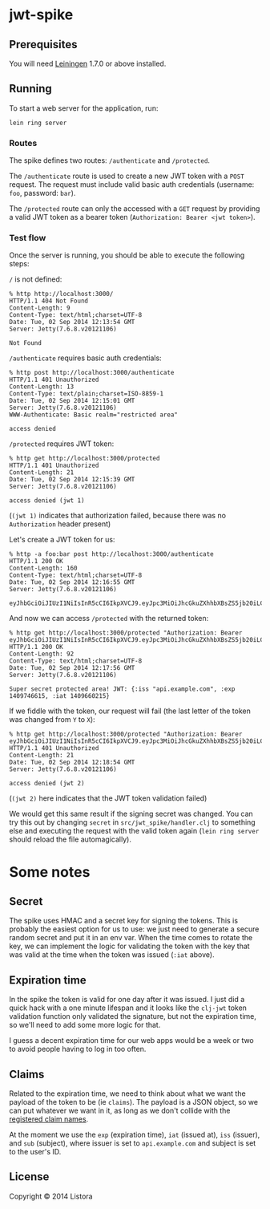 # jwt-spike

## Prerequisites

You will need [Leiningen][1] 1.7.0 or above installed.

[1]: https://github.com/technomancy/leiningen

## Running

To start a web server for the application, run:

    lein ring server

### Routes

The spike defines two routes: `/authenticate` and `/protected`.

The `/authenticate` route is used to create a new JWT token with a
`POST` request. The request must include valid basic auth credentials
(username: `foo`, password: `bar`).

The `/protected` route can only the accessed with a `GET` request by
providing a valid JWT token as a bearer token (`Authorization: Bearer
<jwt token>`).

### Test flow

Once the server is running, you should be able to execute the following steps:

`/` is not defined:

```
% http http://localhost:3000/
HTTP/1.1 404 Not Found
Content-Length: 9
Content-Type: text/html;charset=UTF-8
Date: Tue, 02 Sep 2014 12:13:54 GMT
Server: Jetty(7.6.8.v20121106)

Not Found
```

`/authenticate` requires basic auth credentials:

```
% http post http://localhost:3000/authenticate
HTTP/1.1 401 Unauthorized
Content-Length: 13
Content-Type: text/plain;charset=ISO-8859-1
Date: Tue, 02 Sep 2014 12:15:01 GMT
Server: Jetty(7.6.8.v20121106)
WWW-Authenticate: Basic realm="restricted area"

access denied
```

`/protected` requires JWT token:

```
% http get http://localhost:3000/protected
HTTP/1.1 401 Unauthorized
Content-Length: 21
Date: Tue, 02 Sep 2014 12:15:39 GMT
Server: Jetty(7.6.8.v20121106)

access denied (jwt 1)
```

(`(jwt 1)` indicates that authorization failed, because there was no `Authorization` header present)

Let's create a JWT token for us:

```
% http -a foo:bar post http://localhost:3000/authenticate
HTTP/1.1 200 OK
Content-Length: 160
Content-Type: text/html;charset=UTF-8
Date: Tue, 02 Sep 2014 12:16:55 GMT
Server: Jetty(7.6.8.v20121106)

eyJhbGciOiJIUzI1NiIsInR5cCI6IkpXVCJ9.eyJpc3MiOiJhcGkuZXhhbXBsZS5jb20iLCJleHAiOjE0MDk3NDY2MTUsImlhdCI6MTQwOTY2MDIxNX0.OO1g7sOCRtOhCaDS7dO1EQdaDBgbrpg3nmpjHerfLvY
```

And now we can access `/protected` with the returned token:

```
% http get http://localhost:3000/protected "Authorization: Bearer eyJhbGciOiJIUzI1NiIsInR5cCI6IkpXVCJ9.eyJpc3MiOiJhcGkuZXhhbXBsZS5jb20iLCJleHAiOjE0MDk3NDY2MTUsImlhdCI6MTQwOTY2MDIxNX0.OO1g7sOCRtOhCaDS7dO1EQdaDBgbrpg3nmpjHerfLvY"
HTTP/1.1 200 OK
Content-Length: 92
Content-Type: text/html;charset=UTF-8
Date: Tue, 02 Sep 2014 12:17:56 GMT
Server: Jetty(7.6.8.v20121106)

Super secret protected area! JWT: {:iss "api.example.com", :exp 1409746615, :iat 1409660215}
```

If we fiddle with the token, our request will fail (the last letter of the token was changed from `Y` to `X`):

```
% http get http://localhost:3000/protected "Authorization: Bearer eyJhbGciOiJIUzI1NiIsInR5cCI6IkpXVCJ9.eyJpc3MiOiJhcGkuZXhhbXBsZS5jb20iLCJleHAiOjE0MDk3NDY2MTUsImlhdCI6MTQwOTY2MDIxNX0.OO1g7sOCRtOhCaDS7dO1EQdaDBgbrpg3nmpjHerfLvX"
HTTP/1.1 401 Unauthorized
Content-Length: 21
Date: Tue, 02 Sep 2014 12:18:54 GMT
Server: Jetty(7.6.8.v20121106)

access denied (jwt 2)
```

(`(jwt 2)` here indicates that the JWT token validation failed)

We would get this same result if the signing secret was changed. You
can try this out by changing `secret` in `src/jwt_spike/handler.clj`
to something else and executing the request with the valid token again
(`lein ring server` should reload the file automagically).


# Some notes

## Secret

The spike uses HMAC and a secret key for signing the tokens. This is
probably the easiest option for us to use: we just need to generate a
secure random secret and put it in an env var. When the time comes to
rotate the key, we can implement the logic for validating the token
with the key that was valid at the time when the token was issued
(`:iat` above).

## Expiration time

In the spike the token is valid for one day after it was issued. I
just did a quick hack with a one minute lifespan and it looks like the
`clj-jwt` token validation function only validated the signature, but
not the expiration time, so we'll need to add some more logic for
that.

I guess a decent expiration time for our web apps would be a week or
two to avoid people having to log in too often.

## Claims

Related to the expiration time, we need to think about what we want
the payload of the token to be (ie `claims`). The payload is a JSON
object, so we can put whatever we want in it, as long as we don't
collide with the [registered claim
names](http://tools.ietf.org/html/draft-ietf-oauth-json-web-token-25#section-4.1).

At the moment we use the `exp` (expiration time), `iat` (issued at),
`iss` (issuer), and `sub` (subject), where issuer is set to
`api.example.com` and subject is set to the user's ID.


## License

Copyright © 2014 Listora
